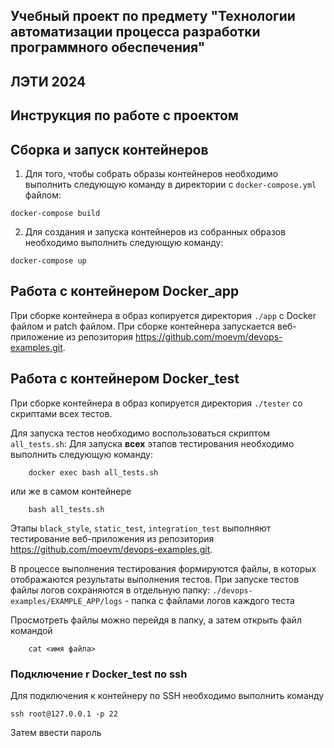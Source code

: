 ## Учебный проект по предмету "Технологии автоматизации процесса разработки программного обеспечения"
## ЛЭТИ 2024
## Инструкция по работе с проектом 

## Сборка и запуск контейнеров

1. Для того, чтобы собрать образы контейнеров необходимо выполнить следующую команду в директории с `docker-compose.yml` файлом:

```shell
docker-compose build
```

2. Для создания и запуска контейнеров из собранных образов необходимо выполнить следующую команду:

```shell
docker-compose up
```

## Работа с контейнером Docker_app

При сборке контейнера в образ копируется директория `./app` с Docker файлом и patch файлом.
При сборке контейнера запускается веб-приложение из репозитория https://github.com/moevm/devops-examples.git.


## Работа с контейнером Docker_test

При сборке контейнера в образ копируется директория `./tester` со скриптами всех тестов.


Для запуска тестов необходимо воспользоваться скриптом `all_tests.sh`:
Для запуска **всех** этапов тестирования необходимо выполнить следующую команду:
```shell
    docker exec bash all_tests.sh
```
или же в самом контейнере 
```shell
    bash all_tests.sh
```

Этапы `black_style`, `static_test`, `integration_test` выполняют тестирование веб-приложения из репозитория https://github.com/moevm/devops-examples.git. 

В процессе выполнения тестирования формируются файлы, в которых отображаются результаты выполнения тестов. 
При запуске тестов файлы логов сохраняются в отдельную папку: 
`./devops-examples/EXAMPLE_APP/logs` - папка с файлами логов каждого теста

Просмотреть файлы можно перейдя в папку, а затем открыть файл командой 
```shell
    cat <имя файла>
```

### Подключение r Docker_test по ssh

Для подключения к контейнеру по SSH необходимо выполнить команду

```shell
ssh root@127.0.0.1 -p 22
```
Затем ввести пароль

